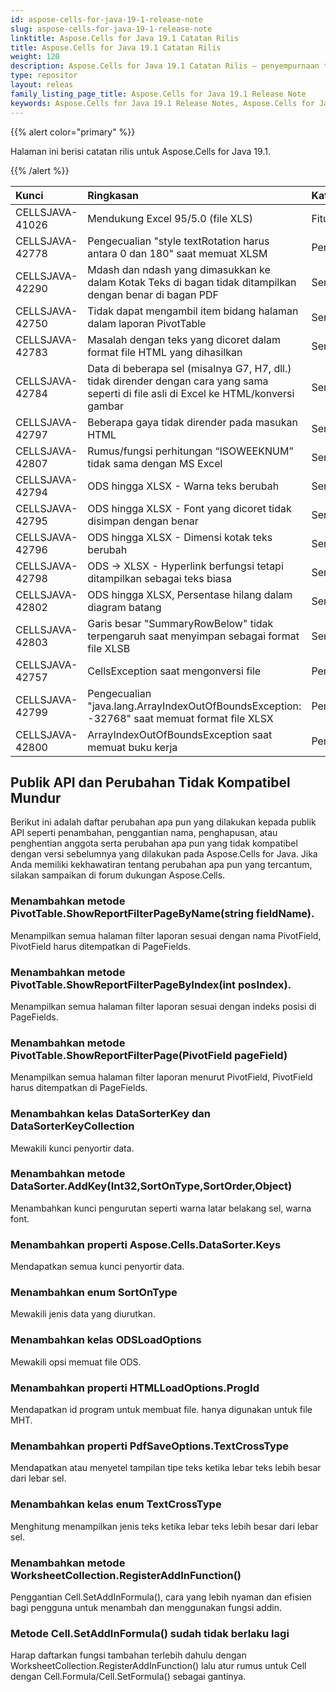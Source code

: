 ```yaml
---
id: aspose-cells-for-java-19-1-release-note
slug: aspose-cells-for-java-19-1-release-note
linktitle: Aspose.Cells for Java 19.1 Catatan Rilis
title: Aspose.Cells for Java 19.1 Catatan Rilis
weight: 120
description: Aspose.Cells for Java 19.1 Catatan Rilis – penyempurnaan terbaru, fitur baru, dan perbaikan
type: repositor
layout: releas
family_listing_page_title: Aspose.Cells for Java 19.1 Release Note
keywords: Aspose.Cells for Java 19.1 Release Notes, Aspose.Cells for Java 19.1 updates and fixe
---
```

{{% alert color="primary" %}} 

Halaman ini berisi catatan rilis untuk Aspose.Cells for Java 19.1.

{{% /alert %}} 

|**Kunci**|**Ringkasan**|**Kategori**|
| :- | :- | :- |
|CELLSJAVA-41026|Mendukung Excel 95/5.0 (file XLS)|Fitur baru|
|CELLSJAVA-42778|Pengecualian "style textRotation harus antara 0 dan 180" saat memuat XLSM|Peningkatan|
|CELLSJAVA-42290|Mdash dan ndash yang dimasukkan ke dalam Kotak Teks di bagan tidak ditampilkan dengan benar di bagan PDF|Serangga|
|CELLSJAVA-42750|Tidak dapat mengambil item bidang halaman dalam laporan PivotTable|Serangga|
|CELLSJAVA-42783|Masalah dengan teks yang dicoret dalam format file HTML yang dihasilkan|Serangga|
|CELLSJAVA-42784|Data di beberapa sel (misalnya G7, H7, dll.) tidak dirender dengan cara yang sama seperti di file asli di Excel ke HTML/konversi gambar|Serangga|
|CELLSJAVA-42797|Beberapa gaya tidak dirender pada masukan HTML|Serangga|
|CELLSJAVA-42807|Rumus/fungsi perhitungan “ISOWEEKNUM” tidak sama dengan MS Excel|Serangga|
|CELLSJAVA-42794|ODS hingga XLSX - Warna teks berubah|Serangga|
|CELLSJAVA-42795|ODS hingga XLSX - Font yang dicoret tidak disimpan dengan benar|Serangga|
|CELLSJAVA-42796|ODS hingga XLSX - Dimensi kotak teks berubah|Serangga|
|CELLSJAVA-42798|ODS -> XLSX - Hyperlink berfungsi tetapi ditampilkan sebagai teks biasa|Serangga|
|CELLSJAVA-42802|ODS hingga XLSX, Persentase hilang dalam diagram batang|Serangga|
|CELLSJAVA-42803|Garis besar "SummaryRowBelow" tidak terpengaruh saat menyimpan sebagai format file XLSB|Serangga|
|CELLSJAVA-42757|CellsException saat mengonversi file|Pengecualian|
|CELLSJAVA-42799|Pengecualian "java.lang.ArrayIndexOutOfBoundsException: -32768" saat memuat format file XLSX|Pengecualian|
|CELLSJAVA-42800|ArrayIndexOutOfBoundsException saat memuat buku kerja|Pengecualian|
##  **Publik API dan Perubahan Tidak Kompatibel Mundur**
Berikut ini adalah daftar perubahan apa pun yang dilakukan kepada publik API seperti penambahan, penggantian nama, penghapusan, atau penghentian anggota serta perubahan apa pun yang tidak kompatibel dengan versi sebelumnya yang dilakukan pada Aspose.Cells for Java. Jika Anda memiliki kekhawatiran tentang perubahan apa pun yang tercantum, silakan sampaikan di forum dukungan Aspose.Cells.
###  **Menambahkan metode PivotTable.ShowReportFilterPageByName(string fieldName).**
Menampilkan semua halaman filter laporan sesuai dengan nama PivotField, PivotField harus ditempatkan di PageFields.
###  **Menambahkan metode PivotTable.ShowReportFilterPageByIndex(int posIndex).**
Menampilkan semua halaman filter laporan sesuai dengan indeks posisi di PageFields.
###  **Menambahkan metode PivotTable.ShowReportFilterPage(PivotField pageField)**
Menampilkan semua halaman filter laporan menurut PivotField, PivotField harus ditempatkan di PageFields.
###  **Menambahkan kelas DataSorterKey dan DataSorterKeyCollection**
Mewakili kunci penyortir data.
###  **Menambahkan metode DataSorter.AddKey(Int32,SortOnType,SortOrder,Object)**
Menambahkan kunci pengurutan seperti warna latar belakang sel, warna font.
###  **Menambahkan properti Aspose.Cells.DataSorter.Keys**
Mendapatkan semua kunci penyortir data.
###  **Menambahkan enum SortOnType**
Mewakili jenis data yang diurutkan.
###  **Menambahkan kelas ODSLoadOptions**
Mewakili opsi memuat file ODS.
###  **Menambahkan properti HTMLLoadOptions.ProgId**
Mendapatkan id program untuk membuat file. hanya digunakan untuk file MHT.
###  **Menambahkan properti PdfSaveOptions.TextCrossType**
Mendapatkan atau menyetel tampilan tipe teks ketika lebar teks lebih besar dari lebar sel.
###  **Menambahkan kelas enum TextCrossType**
Menghitung menampilkan jenis teks ketika lebar teks lebih besar dari lebar sel.
###  **Menambahkan metode WorksheetCollection.RegisterAddInFunction()**
Penggantian Cell.SetAddInFormula(), cara yang lebih nyaman dan efisien bagi pengguna untuk menambah dan menggunakan fungsi addin.
###  **Metode Cell.SetAddInFormula() sudah tidak berlaku lagi**
Harap daftarkan fungsi tambahan terlebih dahulu dengan WorksheetCollection.RegisterAddInFunction() lalu atur rumus untuk Cell dengan Cell.Formula/Cell.SetFormula() sebagai gantinya.
